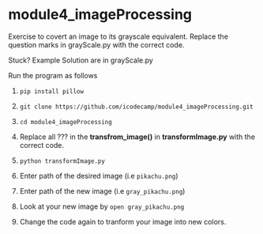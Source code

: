 # module4_imageProcessing

Exercise to covert an image to its grayscale equivalent. Replace the question marks in grayScale.py with the correct code. 

Stuck? Example Solution are in grayScale.py

Run the program as follows

1. `pip install pillow`

2. `git clone https://github.com/icodecamp/module4_imageProcessing.git`

3. `cd module4_imageProcessing`

3. Replace all ??? in the __transfrom_image()__ in __transformImage.py__ with the correct code.

4. `python transformImage.py`

5. Enter path of the desired image (i.e `pikachu.png`)

6. Enter path of the new image (i.e `gray_pikachu.png`)

7. Look at your new image by `open gray_pikachu.png`

8. Change the code again to tranform your image into new colors.
